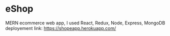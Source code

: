 # eShop
MERN ecommerce web app, I used React, Redux, Node, Express, MongoDB
deployement link: https://shopeapp.herokuapp.com/
